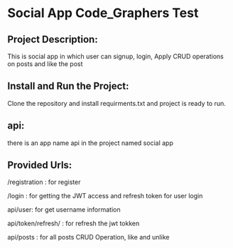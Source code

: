 # Social App Code_Graphers Test

## Project Description: 
This is social app in which user can signup, login,
Apply CRUD operations on posts and like the post

## Install and Run the Project: 
Clone the repository and install requirments.txt and project is ready to run.

## api:
there is an app name api in the project named social app
## Provided Urls: 

/registration : for register 

/login : for getting the JWT access and refresh token for user login

api/user: for get username information

api/token/refresh/ : for refresh the jwt tokken

api/posts : for all posts CRUD Operation, like and unlike 


